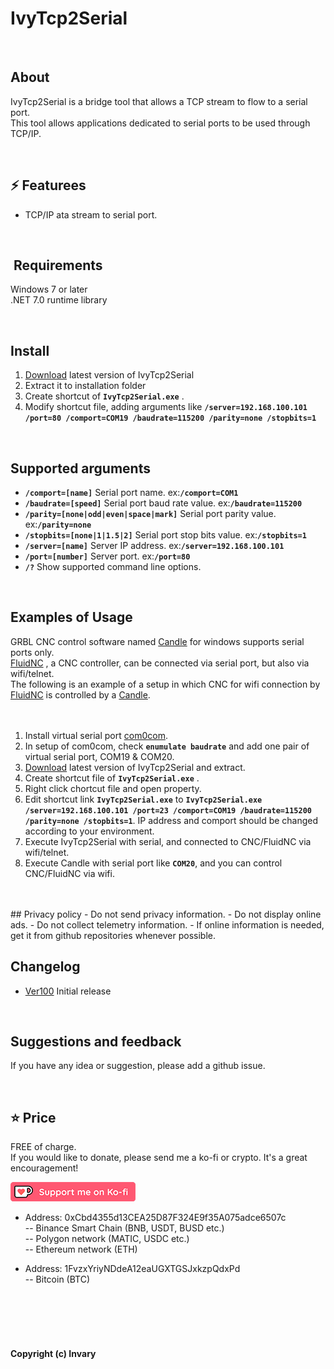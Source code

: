 # IvyTcp2Serial



<br />

##  About
IvyTcp2Serial is a bridge tool that allows a TCP stream to flow to a serial port. <br />
This tool allows applications dedicated to serial ports to be used through TCP/IP.<br />


<br />

## ⚡ Featurees

* TCP/IP ata stream to serial port.

<br />

## ️️ Requirements
   Windows 7 or later<br/>
   .NET 7.0 runtime library<br/>

<br />

##  Install
1. [Download](https://github.com/Invary/IvyTcp2Serial/releases) latest version of IvyTcp2Serial
2. Extract it to installation folder
3. Create shortcut of **`IvyTcp2Serial.exe`** .
4. Modify shortcut file, adding arguments like **`/server=192.168.100.101 /port=80 /comport=COM19 /baudrate=115200 /parity=none /stopbits=1`**

<br />

##  Supported arguments
* **`/comport=[name]`**  Serial port name. ex:**`/comport=COM1`**
* **`/baudrate=[speed]`**  Serial port baud rate value. ex:**`/baudrate=115200`**
* **`/parity=[none|odd|even|space|mark]`**  Serial port parity value. ex:**`/parity=none`**
* **`/stopbits=[none|1|1.5|2]`**  Serial port stop bits value. ex:**`/stopbits=1`**
* **`/server=[name]`**  Server IP address. ex:**`/server=192.168.100.101`**
* **`/port=[number]`**  Server port. ex:**`/port=80`**
* **`/?`**  Show supported command line options.

<br />

##  Examples of Usage
GRBL CNC control software named [Candle](https://github.com/Denvi/Candle) for windows supports serial ports only.<br />
[FluidNC](https://github.com/bdring/FluidNC) , a CNC controller, can be connected via serial port, but also via wifi/telnet. <br />
The following is an example of a setup in which CNC for wifi connection by [FluidNC](https://github.com/bdring/FluidNC) is controlled by a [Candle](https://github.com/Denvi/Candle). <br />
<br />
<br />
1. Install virtual serial port [com0com](https://sourceforge.net/projects/com0com/files/com0com/3.0.0.0/). <br />
2. In setup of com0com, check **`enumulate baudrate`** and add one pair of virtual serial port, COM19 & COM20. <br />
3. [Download](https://github.com/Invary/IvyTcp2Serial/releases) latest version of IvyTcp2Serial and extract. <br />
4. Create shortcut file of **`IvyTcp2Serial.exe`** .<br />
5. Right click chortcut file and open property. <br />
6. Edit shortcut link **`IvyTcp2Serial.exe`** to **`IvyTcp2Serial.exe /server=192.168.100.101 /port=23 /comport=COM19 /baudrate=115200 /parity=none /stopbits=1`**. IP address and comport should be changed according to your environment. <br />
7. Execute IvyTcp2Serial with serial, and connected to CNC/FluidNC via wifi/telnet. <br />
8. Execute Candle with serial port like **`COM20`**, and you can control CNC/FluidNC via wifi. <br />

<br />


<br />
##  Privacy policy
- Do not send privacy information.
- Do not display online ads.
- Do not collect telemetry information.
- If online information is needed, get it from github repositories whenever possible.

<br />


##  Changelog

- [Ver100](https://github.com/Invary/IvyTcp2Serial/releases/tag/Ver100)
Initial release

<br />

##  Suggestions and feedback
If you have any idea or suggestion, please add a github issue.

<br />


## ⭐ Price

FREE of charge. <br />
If you would like to donate, please send me a ko-fi or crypto. It's a great encouragement!

[![ko-fi](https://raw.githubusercontent.com/Invary/IvyMediaDownloader/main/img/donation_kofi.png)](https://ko-fi.com/E1E7AC6QH)

- Address: 0xCbd4355d13CEA25D87F324E9f35A075adce6507c<br/>
 -- Binance Smart Chain (BNB, USDT, BUSD etc.)<br/>
 -- Polygon network (MATIC, USDC etc.)<br/>
 -- Ethereum network (ETH)<br/>

- Address: 1FvzxYriyNDdeA12eaUGXTGSJxkzpQdxPd<br/>
 -- Bitcoin (BTC)<br/>

<br />


<br />
<br />
<br />

#### Copyright (c) Invary
